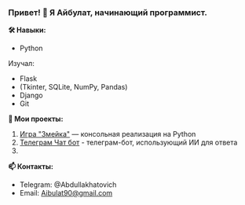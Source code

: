 ### Привет! 👋 Я Айбулат, начинающий программист.

**🛠️ Навыки:**  
- Python

Изучал:
- Flask
- (Tkinter, SQLite, NumPy, Pandas)
- Django
- Git 

**🚀 Мои проекты:**  
1.  [Игра "Змейка"](https://github.com/Baizigitov/Snake.git) — консольная реализация на Python
2.  [Телеграм Чат бот](https://github.com/Baizigitov/Chatbot.git) -  телеграм-бот, использующий ИИ для ответа
3.  

**📫 Контакты:**  
- Telegram: @Abdullakhatovich
- Email: Aibulat90@gmail.com  
